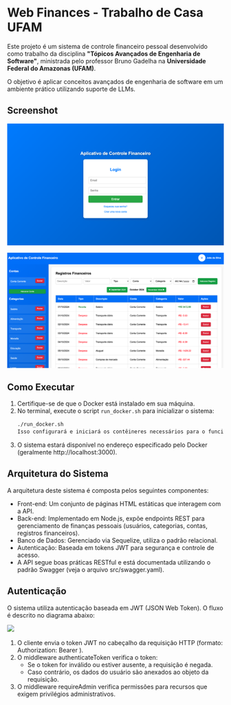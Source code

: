 # Web Finances - Trabalho de Casa UFAM

Este projeto é um sistema de controle financeiro pessoal desenvolvido como trabalho da disciplina **"Tópicos Avançados de Engenharia de Software"**, ministrada pelo professor Bruno Gadelha na **Universidade Federal do Amazonas (UFAM)**.

O objetivo é aplicar conceitos avançados de engenharia de software em um ambiente prático utilizando suporte de LLMs.

## Screenshot

![](docs/images/login_screenshot.png)

![](docs/images/main_screenshot.png)

## Como Executar

1. Certifique-se de que o Docker está instalado em sua máquina.
2. No terminal, execute o script `run_docker.sh` para inicializar o sistema:
   ```bash
   ./run_docker.sh
   Isso configurará e iniciará os contêineres necessários para o funcionamento do sistema.
3. O sistema estará disponível no endereço especificado pelo Docker (geralmente http://localhost:3000).

## Arquitetura do Sistema
A arquitetura deste sistema é composta pelos seguintes componentes:

- Front-end: Um conjunto de páginas HTML estáticas que interagem com a API.
- Back-end: Implementado em Node.js, expõe endpoints REST para gerenciamento de finanças pessoais (usuários, categorias, contas, registros financeiros).
- Banco de Dados: Gerenciado via Sequelize, utiliza o padrão relacional.
- Autenticação: Baseada em tokens JWT para segurança e controle de acesso.
- A API segue boas práticas RESTful e está documentada utilizando o padrão Swagger (veja o arquivo src/swagger.yaml).

## Autenticação
O sistema utiliza autenticação baseada em JWT (JSON Web Token). O fluxo é descrito no diagrama abaixo:

![](diagrams/auth.png)

1. O cliente envia o token JWT no cabeçalho da requisição HTTP (formato: Authorization: Bearer <token>).
2. O middleware authenticateToken verifica o token:
    - Se o token for inválido ou estiver ausente, a requisição é negada.
    - Caso contrário, os dados do usuário são anexados ao objeto da requisição.
3. O middleware requireAdmin verifica permissões para recursos que exigem privilégios administrativos.